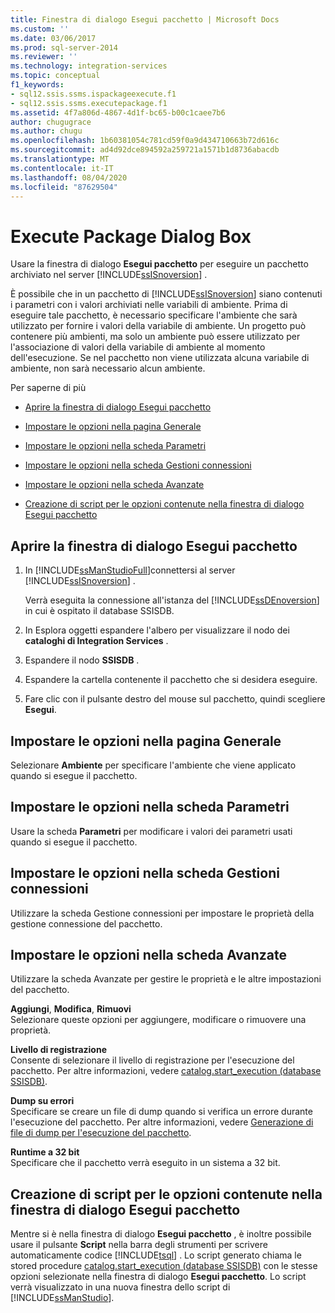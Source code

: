 ```yaml
---
title: Finestra di dialogo Esegui pacchetto | Microsoft Docs
ms.custom: ''
ms.date: 03/06/2017
ms.prod: sql-server-2014
ms.reviewer: ''
ms.technology: integration-services
ms.topic: conceptual
f1_keywords:
- sql12.ssis.ssms.ispackageexecute.f1
- sql12.ssis.ssms.executepackage.f1
ms.assetid: 4f7a806d-4867-4d1f-bc65-b00c1caee7b6
author: chugugrace
ms.author: chugu
ms.openlocfilehash: 1b60381054c781cd59f0a9d434710663b72d616c
ms.sourcegitcommit: ad4d92dce894592a259721a1571b1d8736abacdb
ms.translationtype: MT
ms.contentlocale: it-IT
ms.lasthandoff: 08/04/2020
ms.locfileid: "87629504"
---
```

# <a name="execute-package-dialog-box"></a>Execute Package Dialog Box
  Usare la finestra di dialogo **Esegui pacchetto** per eseguire un pacchetto archiviato nel server [!INCLUDE[ssISnoversion](../includes/ssisnoversion-md.md)] .  
  
 È possibile che in un pacchetto di [!INCLUDE[ssISnoversion](../includes/ssisnoversion-md.md)] siano contenuti i parametri con i valori archiviati nelle variabili di ambiente. Prima di eseguire tale pacchetto, è necessario specificare l'ambiente che sarà utilizzato per fornire i valori della variabile di ambiente. Un progetto può contenere più ambienti, ma solo un ambiente può essere utilizzato per l'associazione di valori della variabile di ambiente al momento dell'esecuzione. Se nel pacchetto non viene utilizzata alcuna variabile di ambiente, non sarà necessario alcun ambiente.  
  
 Per saperne di più  
  
-   [Aprire la finestra di dialogo Esegui pacchetto](#open_dialog)  
  
-   [Impostare le opzioni nella pagina Generale](#general)  
  
-   [Impostare le opzioni nella scheda Parametri](#parameters)  
  
-   [Impostare le opzioni nella scheda Gestioni connessioni](#connection)  
  
-   [Impostare le opzioni nella scheda Avanzate](#advanced)  
  
-   [Creazione di script per le opzioni contenute nella finestra di dialogo Esegui pacchetto](#script)  
  
##  <a name="open-the-execute-package-dialog-box"></a><a name="open_dialog"></a> Aprire la finestra di dialogo Esegui pacchetto  
  
1.  In [!INCLUDE[ssManStudioFull](../includes/ssmanstudiofull-md.md)]connettersi al server [!INCLUDE[ssISnoversion](../includes/ssisnoversion-md.md)] .  
  
     Verrà eseguita la connessione all'istanza del [!INCLUDE[ssDEnoversion](../includes/ssdenoversion-md.md)] in cui è ospitato il database SSISDB.  
  
2.  In Esplora oggetti espandere l'albero per visualizzare il nodo dei **cataloghi di Integration Services** .  
  
3.  Espandere il nodo **SSISDB** .  
  
4.  Espandere la cartella contenente il pacchetto che si desidera eseguire.  
  
5.  Fare clic con il pulsante destro del mouse sul pacchetto, quindi scegliere **Esegui**.  
  
##  <a name="set-the-options-on-the-general-page"></a><a name="general"></a> Impostare le opzioni nella pagina Generale  
 Selezionare **Ambiente** per specificare l'ambiente che viene applicato quando si esegue il pacchetto.  
  
##  <a name="set-the-options-on-the-parameters-tab"></a><a name="parameters"></a> Impostare le opzioni nella scheda Parametri  
 Usare la scheda **Parametri** per modificare i valori dei parametri usati quando si esegue il pacchetto.  
  
##  <a name="set-the-options-on-the-connection-managers-tab"></a><a name="connection"></a> Impostare le opzioni nella scheda Gestioni connessioni  
 Utilizzare la scheda Gestione connessioni per impostare le proprietà della gestione connessione del pacchetto.  
  
##  <a name="set-the-options-on-the-advanced-tab"></a><a name="advanced"></a> Impostare le opzioni nella scheda Avanzate  
 Utilizzare la scheda Avanzate per gestire le proprietà e le altre impostazioni del pacchetto.  
  
 **Aggiungi**, **Modifica**, **Rimuovi**  
 Selezionare queste opzioni per aggiungere, modificare o rimuovere una proprietà.  
  
 **Livello di registrazione**  
 Consente di selezionare il livello di registrazione per l'esecuzione del pacchetto. Per altre informazioni, vedere [catalog.start_execution &#40;database SSISDB&#41;](/sql/integration-services/system-stored-procedures/catalog-set-execution-parameter-value-ssisdb-database).  
  
 **Dump su errori**  
 Specificare se creare un file di dump quando si verifica un errore durante l'esecuzione del pacchetto. Per altre informazioni, vedere [Generazione di file di dump per l'esecuzione del pacchetto](troubleshooting/generating-dump-files-for-package-execution.md).  
  
 **Runtime a 32 bit**  
 Specificare che il pacchetto verrà eseguito in un sistema a 32 bit.  
  
##  <a name="scripting-the-options-in-the-execute-package-dialog-box"></a><a name="script"></a> Creazione di script per le opzioni contenute nella finestra di dialogo Esegui pacchetto  
 Mentre si è nella finestra di dialogo **Esegui pacchetto** , è inoltre possibile usare il pulsante **Script** nella barra degli strumenti per scrivere automaticamente codice [!INCLUDE[tsql](../includes/tsql-md.md)] . Lo script generato chiama le stored procedure [catalog.start_execution &#40;database SSISDB&#41;](/sql/integration-services/system-stored-procedures/catalog-start-execution-ssisdb-database) con le stesse opzioni selezionate nella finestra di dialogo **Esegui pacchetto**. Lo script verrà visualizzato in una nuova finestra dello script di [!INCLUDE[ssManStudio](../includes/ssmanstudio-md.md)].  
  
  
